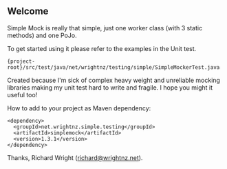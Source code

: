 ## Welcome

Simple Mock is really that simple, just one worker class (with 3 static
methods) and one PoJo.

To get started using it please refer to the examples in the Unit test.

```
{project-root}/src/test/java/net/wrightnz/testing/simple/SimpleMockerTest.java
```

Created because I'm sick of complex heavy weight and unreliable 
mocking libraries making my unit test hard to write and fragile.
I hope you might it useful too!

How to add to your project as Maven dependency:
```
<dependency>
  <groupId>net.wrightnz.simple.testing</groupId>
  <artifactId>simplemock</artifactId>
  <version>1.3.1</version>
</dependency>
```
Thanks,
Richard Wright (richard@wrightnz.net).
